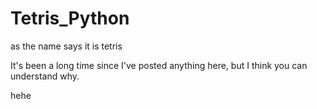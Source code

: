 # Tetris_Python
as the name says it is tetris 

It's been a long time since I've posted anything here, but I think you can understand why.

hehe
